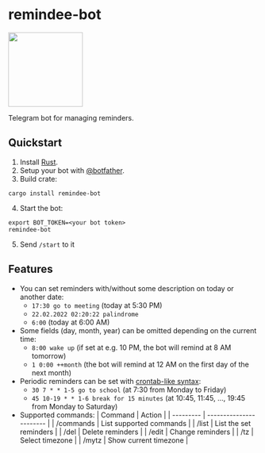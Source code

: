 # remindee-bot
<img src="https://raw.githubusercontent.com/magnickolas/remindee-bot/master/extra/logo/remindee.svg" width="150">

Telegram bot for managing reminders.

## Quickstart

1. Install [Rust].
2. Setup your bot with [@botfather](https://t.me/botfather).
3. Build crate:
```console
cargo install remindee-bot
```
4. Start the bot:
```console
export BOT_TOKEN=<your bot token>
remindee-bot
```
5. Send `/start` to it

## Features
- You can set reminders with/without some description on today or another date:
    - `17:30 go to meeting` (today at 5:30 PM)
    - `22.02.2022 02:20:22 palindrome`
    - `6:00` (today at 6:00 AM)
- Some fields (day, month, year) can be omitted depending on the current time:
    - `8:00 wake up` (if set at e.g. 10 PM, the bot will remind at 8 AM tomorrow)
    - `1 0:00 ++month` (the bot will remind at 12 AM on the first day of the next month) 
- Periodic reminders can be set with [crontab-like syntax][cron]:
    - `30 7 * * 1-5 go to school` (at 7:30 from Monday to Friday)
    - `45 10-19 * * 1-6 break for 15 minutes` (at 10:45, 11:45, ..., 19:45 from Monday to Saturday)
- Supported commands:
    | Command   | Action                  |
    | --------- | ----------------------- |
    | /commands | List supported commands |
    | /list     | List the set reminders  |
    | /del      | Delete reminders        |
    | /edit     | Change reminders        |
    | /tz       | Select timezone         |
    | /mytz     | Show current timezone   |

[rust]: https://doc.rust-lang.org/cargo/getting-started/installation.html
[cron]: https://en.wikipedia.org/wiki/Cron#CRON_expression

